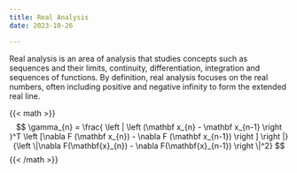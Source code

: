 ```yaml
---
title: Real Analysis
date: 2023-10-26

---
```

Real analysis is an area of analysis that studies concepts such as sequences and their limits, continuity, differentiation, integration and sequences of functions. By definition, real analysis focuses on the real numbers, often including positive and negative infinity to form the extended real line.

{{< math >}}
$$
\gamma_{n} = \frac{ \left | \left (\mathbf x_{n} - \mathbf x_{n-1} \right )^T \left [\nabla F (\mathbf x_{n}) - \nabla F (\mathbf x_{n-1}) \right ] \right |}{\left \|\nabla F(\mathbf{x}_{n}) - \nabla F(\mathbf{x}_{n-1}) \right \|^2}
$$
{{< /math >}}